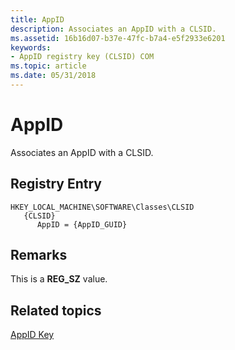 ```yaml
---
title: AppID
description: Associates an AppID with a CLSID.
ms.assetid: 16b16d07-b37e-47fc-b7a4-e5f2933e6201
keywords:
- AppID registry key (CLSID) COM
ms.topic: article
ms.date: 05/31/2018
---
```


# AppID

Associates an AppID with a CLSID.

## Registry Entry

```
HKEY_LOCAL_MACHINE\SOFTWARE\Classes\CLSID
   {CLSID}
      AppID = {AppID_GUID}
```

## Remarks

This is a **REG\_SZ** value.

## Related topics

<dl> <dt>

[AppID Key](appid-key.md)
</dt> </dl>

 

 




